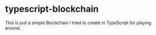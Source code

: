 # typescript-blockchain

This is just a simple Blockchain I tried to create in TypeScript for playing around.
